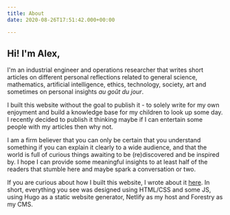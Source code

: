 ```yaml
---
title: About
date: 2020-08-26T17:51:42.000+00:00

---
```

## Hi! I'm Alex,

I'm an industrial engineer and operations researcher that writes short articles on different personal reflections related to general science, mathematics, artificial intelligence, ethics, technology, society, art and sometimes on personal insights _au goût du jour_.

I built this website without the goal to publish it - to solely write for my own enjoyment and build a knowledge base for my children to look up some day. I recently decided to publish it thinking maybe if I can entertain some people with my articles then why not.

I am a firm believer that you can only be certain that you understand something if you can explain it clearly to a wide audience, and that the world is full of curious things awaiting to be (re)discovered and be inspired by. I hope I can provide some meaningful insights to at least half of the readers that stumble here and maybe spark a conversation or two.

If you are curious about how I built this website, I wrote about it [here](./posts/aboutthiswebsite). In short, everything you see was designed using HTML/CSS and some JS, using Hugo as a static website generator, Netlify as my host and Forestry as my CMS.